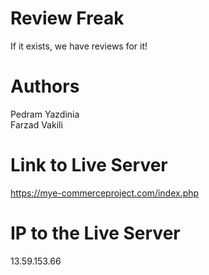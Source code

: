 # Review Freak
  If it exists, we have reviews for it!
# Authors 
  Pedram Yazdinia\
  Farzad Vakili
# Link to Live Server 
  https://mye-commerceproject.com/index.php
# IP to the Live Server 
  13.59.153.66

